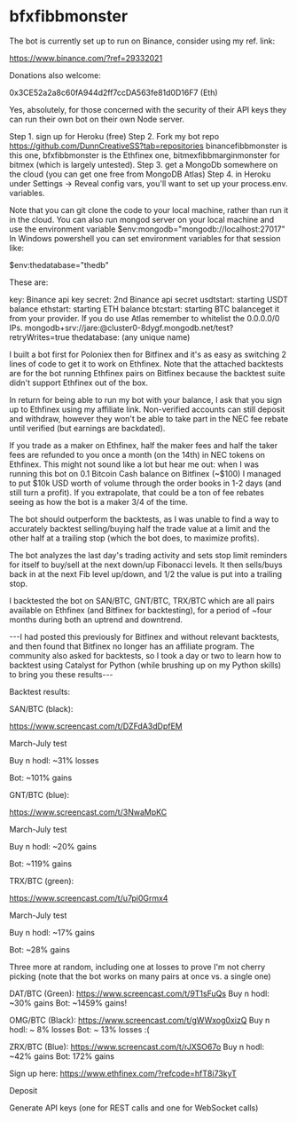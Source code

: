 # bfxfibbmonster

The bot is currently set up to run on Binance, consider using my ref. link:

https://www.binance.com/?ref=29332021

Donations also welcome:

0x3CE52a2a8c60fA944d2ff7ccDA563fe81d0D16F7 (Eth)


Yes, absolutely, for those concerned with the security of their API keys they can run their own bot on their own Node server.

Step 1. sign up for Heroku (free)
Step 2. Fork my bot repo https://github.com/DunnCreativeSS?tab=repositories binancefibbmonster is this one, bfxfibbmonster is the Ethfinex one, bitmexfibbmarginmonster for bitmex (which is largely untested).
Step 3. get a MongoDb somewhere on the cloud (you can get one free from MongoDB Atlas)
Step 4. in Heroku under Settings -> Reveal config vars, you'll want to set up your process.env. variables. 

Note that you can git clone the code to your local machine, rather than run it in the cloud. You can also run mongod server on your local machine and use the environment variable $env:mongodb="mongodb://localhost:27017" In Windows powershell you can set environment variables for that session like:

$env:thedatabase="thedb"

These are:

key: Binance api key
secret: 2nd Binance api secret
usdtstart: starting USDT balance
ethstart: starting ETH balance
btcstart: starting BTC balanceget it from your provider. If you do use Atlas remember to whitelist the 0.0.0.0/0 IPs. mongodb+srv://jare:<PASSWORD>@cluster0-8dygf.mongodb.net/test?retryWrites=true
thedatabase: (any unique name)

I built a bot first for Poloniex then for Bitfinex and it's as easy as switching 2 lines of code to get it to work on Ethfinex. Note that the attached backtests are for the bot running Ethfinex pairs on Bitfinex because the backtest suite didn't support Ethfinex out of the box.

In return for being able to run my bot with your balance, I ask that you sign up to Ethfinex using my affiliate link. Non-verified accounts can still deposit and withdraw, however they won't be able to take part in the NEC fee rebate until verified (but earnings are backdated).

If you trade as a maker on Ethfinex, half the maker fees and half the taker fees are refunded to you once a month (on the 14th) in NEC tokens on Ethfinex. This might not sound like a lot but hear me out: when I was running this bot on 0.1 Bitcoin Cash balance on Bitfinex (~$100) I managed to put $10k USD worth of volume through the order books in 1-2 days (and still turn a profit). If you extrapolate, that could be a ton of fee rebates seeing as how the bot is a maker 3/4 of the time.

The bot should outperform the backtests, as I was unable to find a way to accurately backtest selling/buying half the trade value at a limit and the other half at a trailing stop (which the bot does, to maximize profits).

The bot analyzes the last day's trading activity and sets stop limit reminders for itself to buy/sell at the next down/up Fibonacci levels. It then sells/buys back in at the next Fib level up/down, and 1/2 the value is put into a trailing stop.

I backtested the bot on SAN/BTC, GNT/BTC, TRX/BTC which are all pairs available on Ethfinex (and Bitfinex for backtesting), for a period of ~four months during both an uptrend and downtrend.

---I had posted this previously for Bitfinex and without relevant backtests, and then found that Bitfinex no longer has an affiliate program. The community also asked for backtests, so I took a day or two to learn how to backtest using Catalyst for Python (while brushing up on my Python skills) to bring you these results---

Backtest results:

SAN/BTC (black):

https://www.screencast.com/t/DZFdA3dDpfEM

March-July test

Buy n hodl: ~31% losses

Bot: ~101% gains

GNT/BTC (blue):

https://www.screencast.com/t/3NwaMpKC

March-July test

Buy n hodl: ~20% gains

Bot: ~119% gains

TRX/BTC (green):

https://www.screencast.com/t/u7pi0Grmx4

March-July test

Buy n hodl: ~17% gains

Bot: ~28% gains

Three more at random, including one at losses to prove I'm not cherry picking (note that the bot works on many pairs at once vs. a single one)

DAT/BTC (Green): https://www.screencast.com/t/9T1sFuQs Buy n hodl: ~30% gains Bot: ~1459% gains!

OMG/BTC (Black): https://www.screencast.com/t/gWWxog0xizQ Buy n hodl: ~ 8% losses Bot: ~ 13% losses :(

ZRX/BTC (Blue): https://www.screencast.com/t/rJXSO67o Buy n hodl: ~42% gains Bot: 172% gains

Sign up here: https://www.ethfinex.com/?refcode=hfT8i73kyT

Deposit

Generate API keys (one for REST calls and one for WebSocket calls)


